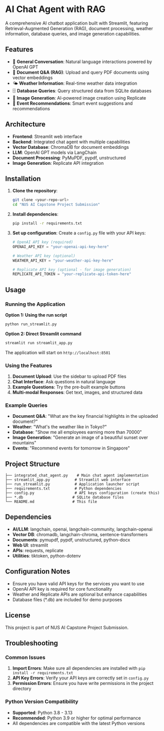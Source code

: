 # AI Chat Agent with RAG

A comprehensive AI chatbot application built with Streamlit, featuring Retrieval-Augmented Generation (RAG), document processing, weather information, database queries, and image generation capabilities.

## Features

- 💬 **General Conversation**: Natural language interactions powered by OpenAI GPT
- 📄 **Document Q&A (RAG)**: Upload and query PDF documents using vector embeddings
- 🌤️ **Weather Information**: Real-time weather data integration
- 🗄️ **Database Queries**: Query structured data from SQLite databases
- 🎨 **Image Generation**: AI-powered image creation using Replicate
- 🎯 **Event Recommendations**: Smart event suggestions and recommendations

## Architecture

- **Frontend**: Streamlit web interface
- **Backend**: Integrated chat agent with multiple capabilities
- **Vector Database**: ChromaDB for document embeddings
- **LLM**: OpenAI GPT models via LangChain
- **Document Processing**: PyMuPDF, pypdf, unstructured
- **Image Generation**: Replicate API integration

## Installation

1. **Clone the repository**:
   ```bash
   git clone <your-repo-url>
   cd "NUS AI Capstone Project Submission"
   ```

2. **Install dependencies**:
   ```bash
   pip install -r requirements.txt
   ```

3. **Set up configuration**:
   Create a `config.py` file with your API keys:
   ```python
   # OpenAI API key (required)
   OPENAI_API_KEY = "your-openai-api-key-here"
   
   # Weather API key (optional)
   WEATHER_API_KEY = "your-weather-api-key-here"
   
   # Replicate API key (optional - for image generation)
   REPLICATE_API_TOKEN = "your-replicate-api-token-here"
   ```

## Usage

### Running the Application

**Option 1: Using the run script**
```bash
python run_streamlit.py
```

**Option 2: Direct Streamlit command**
```bash
streamlit run streamlit_app.py
```

The application will start on `http://localhost:8501`

### Using the Features

1. **Document Upload**: Use the sidebar to upload PDF files
2. **Chat Interface**: Ask questions in natural language
3. **Example Questions**: Try the pre-built example buttons
4. **Multi-modal Responses**: Get text, images, and structured data

### Example Queries

- **Document Q&A**: "What are the key financial highlights in the uploaded document?"
- **Weather**: "What's the weather like in Tokyo?"
- **Database**: "Show me all employees earning more than 70000"
- **Image Generation**: "Generate an image of a beautiful sunset over mountains"
- **Events**: "Recommend events for tomorrow in Singapore"

## Project Structure

```
├── integrated_chat_agent.py    # Main chat agent implementation
├── streamlit_app.py           # Streamlit web interface
├── run_streamlit.py           # Application launcher script
├── requirements.txt           # Python dependencies
├── config.py                  # API keys configuration (create this)
├── *.db                      # SQLite database files
└── README.md                 # This file
```

## Dependencies

- **AI/LLM**: langchain, openai, langchain-community, langchain-openai
- **Vector DB**: chromadb, langchain-chroma, sentence-transformers
- **Documents**: pymupdf, pypdf, unstructured, python-docx
- **Web UI**: streamlit
- **APIs**: requests, replicate
- **Utilities**: tiktoken, python-dotenv

## Configuration Notes

- Ensure you have valid API keys for the services you want to use
- OpenAI API key is required for core functionality
- Weather and Replicate APIs are optional but enhance capabilities
- Database files (*.db) are included for demo purposes

## License

This project is part of NUS AI Capstone Project Submission.

## Troubleshooting

### Common Issues

1. **Import Errors**: Make sure all dependencies are installed with `pip install -r requirements.txt`
2. **API Key Errors**: Verify your API keys are correctly set in `config.py`
3. **Permission Errors**: Ensure you have write permissions in the project directory

### Python Version Compatibility

- **Supported**: Python 3.8 - 3.13
- **Recommended**: Python 3.9 or higher for optimal performance
- All dependencies are compatible with the latest Python versions
